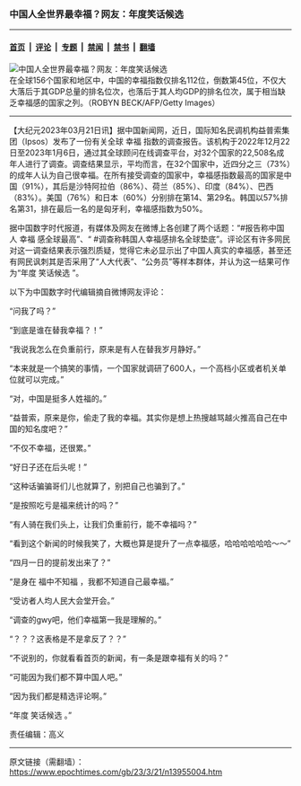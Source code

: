 ### 中国人全世界最幸福？网友：年度笑话候选

---

#### [首页](../../../..?n13955004) &nbsp;|&nbsp; [评论](../../../../../epoch-comment?n13955004) &nbsp;|&nbsp; [专题](../../../../../epoch-special?n13955004) &nbsp;|&nbsp; [禁闻](../../../../../epoch-news?n13955004) &nbsp;|&nbsp; [禁书](../../../../../books?n13955004) &nbsp;|&nbsp; [翻墙](https://github.com/gfw-breaker/nogfw/blob/master/README.md?n13955004)


<div><img alt="中国人全世界最幸福？网友：年度笑话候选" class="attachment-djy_600_400 size-djy_600_400 wp-post-image" src="https://i.epochtimes.com/assets/uploads/2023/03/id13955021-1204250943522343-.jpeg"/>
<div class="caption">
 在全球156个国家和地区中，中国的幸福指数仅排名112位，倒数第45位，不仅大大落后于其GDP总量的排名位次，也落后于其人均GDP的排名位次，属于相当缺乏幸福感的国家之列。（ROBYN BECK/AFP/Getty Images）
</div></div><hr/><div class="post_content" id="artbody" itemprop="articleBody">
 <!-- article content begin -->
 <p>
  【大纪元2023年03月21日讯】据中国新闻网，近日，国际知名民调机构益普索集团（Ipsos）发布了一份有关全球
  <ok href="https://www.epochtimes.com/gb/tag/%E5%B9%B8%E7%A6%8F.html">
   幸福
  </ok>
  指数的调查报告。该机构于2022年12月22日至2023年1月6日，通过其全球顾问在线调查平台，对32个国家的22,508名成年人进行了调查。调查结果显示，平均而言，在32个国家中，近四分之三（73%）的成年人认为自己很幸福。在所有接受调查的国家中，幸福感指数最高的国家是中国（91%），其后是沙特阿拉伯（86%）、荷兰（85%）、印度（84%）、巴西（83%）。美国（76%）和日本（60%）分别排在第14、第29名。韩国以57%排名第31，排在最后一名的是匈牙利，幸福感指数为50%。
 </p>
 <p>
  据中国数字时代报道，有媒体及网友在微博上各创建了两个话题：“#报告称中国人
  <ok href="https://www.epochtimes.com/gb/tag/%E5%B9%B8%E7%A6%8F.html">
   幸福
  </ok>
  感全球最高”、“ #调查称韩国人幸福感排名全球垫底”。评论区有许多网民对这一调查结果表示强烈质疑，觉得它未必显示出了中国人真实的幸福感，甚至还有网民讽刺其是否采用了“人大代表”、“公务员”等样本群体，并认为这一结果可作为“年度
  <ok href="https://www.epochtimes.com/gb/tag/%E7%AC%91%E8%AF%9D%E5%80%99%E9%80%89.html">
   笑话候选
  </ok>
  ”。
 </p>
 <p>
  以下为中国数字时代编辑摘自微博网友评论：
 </p>
 <p>
  “问我了吗？”
 </p>
 <p>
  “到底是谁在替我幸福？！”
 </p>
 <p>
  “我说我怎么在负重前行，原来是有人在替我岁月静好。”
 </p>
 <p>
  “本来就是一个搞笑的事情，一个国家就调研了600人，一个高档小区或者机关单位就可以完成。”
 </p>
 <p>
  “对，中国是挺多人姓福的。”
 </p>
 <p>
  “益普索，原来是你，偷走了我的幸福。其实你是想上热搜越骂越火推高自己在中国的知名度吧？”
 </p>
 <p>
  “不仅不幸福，还很累。”
 </p>
 <p>
  “好日子还在后头呢！”
 </p>
 <p>
  “这种话骗骗哥们儿也就算了，别把自己也骗到了。”
 </p>
 <p>
  “是按照吃亏是福来统计的吗？”
 </p>
 <p>
  “有人骑在我们头上，让我们负重前行，能不幸福吗？”
 </p>
 <p>
  “看到这个新闻的时候我笑了，大概也算是提升了一点幸福感，哈哈哈哈哈哈～～”
 </p>
 <p>
  “四月一日的提前发出来了？”
 </p>
 <p>
  “是身在
  <ok href="https://www.epochtimes.com/gb/tag/%E7%A6%8F%E4%B8%AD%E4%B8%8D%E7%9F%A5%E7%A6%8F.html">
   福中不知福
  </ok>
  ，我都不知道自己最幸福。”
 </p>
 <p>
  “受访者人均人民大会堂开会。”
 </p>
 <p>
  “调查的gwy吧，他们幸福第一我是理解的。”
 </p>
 <p>
  “？？？这表格是不是拿反了？？”
 </p>
 <p>
  “不说别的，你就看看首页的新闻，有一条是跟幸福有关的吗？”
 </p>
 <p>
  “可能因为我们都不算中国人吧。”
 </p>
 <p>
  “因为我们都是精选评论啊。”
 </p>
 <p>
  “年度
  <ok href="https://www.epochtimes.com/gb/tag/%E7%AC%91%E8%AF%9D%E5%80%99%E9%80%89.html">
   笑话候选
  </ok>
  。”
 </p>
 <p>
  责任编辑：高义
 </p>
 <!-- article content end -->
 <div id="below_article_ad">
 </div>
</div>


---

原文链接（需翻墙）：https://www.epochtimes.com/gb/23/3/21/n13955004.htm